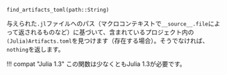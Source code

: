 ```
find_artifacts_toml(path::String)
```

与えられた`.jl`ファイルへのパス（マクロコンテキストで`__source__.file`によって返されるものなど）に基づいて、含まれているプロジェクト内の`(Julia)Artifacts.toml`を見つけます（存在する場合）。そうでなければ、`nothing`を返します。

!!! compat "Julia 1.3"
    この関数は少なくともJulia 1.3が必要です。

